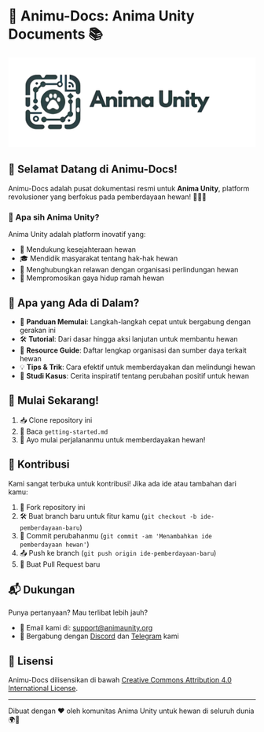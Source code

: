 # 🐾 Animu-Docs: Anima Unity Documents 📚

![Anima Unity Logo](public/images/logotxt.png)

## 🌟 Selamat Datang di Animu-Docs!

Animu-Docs adalah pusat dokumentasi resmi untuk **Anima Unity**, platform revolusioner yang berfokus pada pemberdayaan hewan! 🐶🐱🐰

### 🦁 Apa sih Anima Unity?

Anima Unity adalah platform inovatif yang:
- 🏥 Mendukung kesejahteraan hewan
- 🎓 Mendidik masyarakat tentang hak-hak hewan
- 🤝 Menghubungkan relawan dengan organisasi perlindungan hewan
- 🌿 Mempromosikan gaya hidup ramah hewan

## 📖 Apa yang Ada di Dalam?

- 🚀 **Panduan Memulai**: Langkah-langkah cepat untuk bergabung dengan gerakan ini
- 🛠️ **Tutorial**: Dari dasar hingga aksi lanjutan untuk membantu hewan
- 📘 **Resource Guide**: Daftar lengkap organisasi dan sumber daya terkait hewan
- 💡 **Tips & Trik**: Cara efektif untuk memberdayakan dan melindungi hewan
- 🎯 **Studi Kasus**: Cerita inspiratif tentang perubahan positif untuk hewan

## 🚀 Mulai Sekarang!

1. 📥 Clone repository ini
2. 📖 Baca `getting-started.md`
3. 🐾 Ayo mulai perjalananmu untuk memberdayakan hewan!

## 🤝 Kontribusi

Kami sangat terbuka untuk kontribusi! Jika ada ide atau tambahan dari kamu:

1. 🍴 Fork repository ini
2. 🛠️ Buat branch baru untuk fitur kamu (`git checkout -b ide-pemberdayaan-baru`)
3. 💾 Commit perubahanmu (`git commit -am 'Menambahkan ide pemberdayaan hewan'`)
4. 📤 Push ke branch (`git push origin ide-pemberdayaan-baru`)
5. 🎉 Buat Pull Request baru

## 📬 Dukungan

Punya pertanyaan? Mau terlibat lebih jauh?
- 📧 Email kami di: support@animaunity.org
- 💬 Bergabung dengan [Discord](https://discord.com/invite/69yr49vZ) dan [Telegram](https://t.me/animaunityhub) kami

## 📜 Lisensi

Animu-Docs dilisensikan di bawah [Creative Commons Attribution 4.0 International License](LICENSE.md).

---

Dibuat dengan ❤️ oleh komunitas Anima Unity untuk hewan di seluruh dunia 🌍🐾